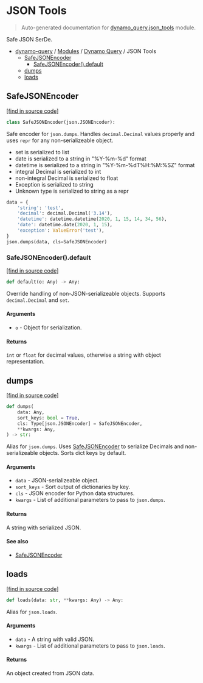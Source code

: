 # JSON Tools

> Auto-generated documentation for [dynamo_query.json_tools](https://github.com/altitudenetworks/dynamoquery/blob/master/dynamo_query/json_tools.py) module.

Safe JSON SerDe.

- [dynamo-query](../README.md#dynamoquery) / [Modules](../MODULES.md#dynamo-query-modules) / [Dynamo Query](index.md#dynamo-query) / JSON Tools
    - [SafeJSONEncoder](#safejsonencoder)
        - [SafeJSONEncoder().default](#safejsonencoderdefault)
    - [dumps](#dumps)
    - [loads](#loads)

## SafeJSONEncoder

[[find in source code]](https://github.com/altitudenetworks/dynamoquery/blob/master/dynamo_query/json_tools.py#L12)

```python
class SafeJSONEncoder(json.JSONEncoder):
```

Safe encoder for `json.dumps`. Handles `decimal.Decimal`
values properly and uses `repr` for any non-serializeable object.

- set is serialized to list
- date is serialized to a string in "%Y-%m-%d" format
- datetime is serialized to a string in "%Y-%m-%dT%H:%M:%SZ" format
- integral Decimal is serialized to int
- non-integral Decimal is serialized to float
- Exception is serialized to string
- Unknown type is serialized to string as a repr

```python
data = {
    'string': 'test',
    'decimal': decimal.Decimal('3.14'),
    'datetime': datetime.datetime(2020, 1, 15, 14, 34, 56),
    'date': datetime.date(2020, 1, 15),
    'exception': ValueError('test'),
}
json.dumps(data, cls=SafeJSONEncoder)
```

### SafeJSONEncoder().default

[[find in source code]](https://github.com/altitudenetworks/dynamoquery/blob/master/dynamo_query/json_tools.py#L40)

```python
def default(o: Any) -> Any:
```

Override handling of non-JSON-serializeable objects.
Supports `decimal.Decimal` and `set`.

#### Arguments

- `o` - Object for serialization.

#### Returns

`int` or `float` for decimal values, otherwise a string with object representation.

## dumps

[[find in source code]](https://github.com/altitudenetworks/dynamoquery/blob/master/dynamo_query/json_tools.py#L72)

```python
def dumps(
    data: Any,
    sort_keys: bool = True,
    cls: Type[json.JSONEncoder] = SafeJSONEncoder,
    **kwargs: Any,
) -> str:
```

Alias for `json.dumps`. Uses [SafeJSONEncoder](#safejsonencoder) to serialize
Decimals and non-serializeable objects. Sorts dict keys by default.

#### Arguments

- `data` - JSON-serializeable object.
- `sort_keys` - Sort output of dictionaries by key.
- `cls` - JSON encoder for Python data structures.
- `kwargs` - List of additional parameters to pass to `json.dumps`.

#### Returns

A string with serialized JSON.

#### See also

- [SafeJSONEncoder](#safejsonencoder)

## loads

[[find in source code]](https://github.com/altitudenetworks/dynamoquery/blob/master/dynamo_query/json_tools.py#L91)

```python
def loads(data: str, **kwargs: Any) -> Any:
```

Alias for `json.loads`.

#### Arguments

- `data` - A string with valid JSON.
- `kwargs` - List of additional parameters to pass to `json.loads`.

#### Returns

An object created from JSON data.
